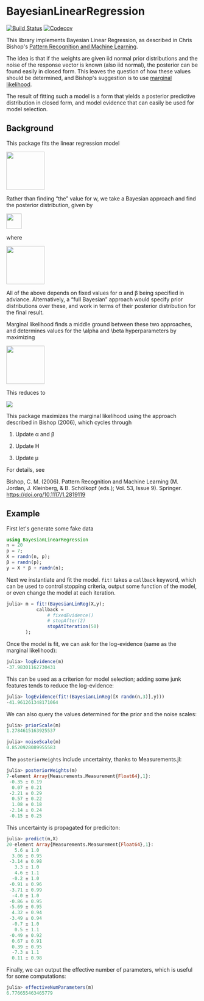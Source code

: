 # BayesianLinearRegression

[![Build Status](https://travis-ci.com/cscherrer/BayesianLinearRegression.jl.svg?branch=master)](https://travis-ci.com/cscherrer/BayesianLinearRegression.jl)
[![Codecov](https://codecov.io/gh/cscherrer/BayesianLinearRegression.jl/branch/master/graph/badge.svg)](https://codecov.io/gh/cscherrer/BayesianLinearRegression.jl)

This library implements Bayesian Linear Regression, as described in Chris Bishop's [Pattern Recognition and Machine Learning](http://research.microsoft.com/en-us/um/people/cmbishop/prml/).

The idea is that if the weights are given iid normal prior distributions and the noise of the response vector is known (also iid normal), the posterior can be found easily in closed form. This leaves the question of how these values should be determined, and Bishop's suggestion is to use [marginal likelihood](http://en.wikipedia.org/wiki/Marginal_likelihood). 

The result of fitting such a model is a form that yields a posterior predictive distribution in closed form, and model evidence that can easily be used for model selection.


## Background 
This package fits the linear regression model 

<img src="https://user-images.githubusercontent.com/1184449/79926227-34896d00-83f1-11ea-826f-b461530ffbd6.png" height="100">


Rather than finding “the” value for w, we take a Bayesian approach and find the posterior distribution, given by 

<img src="https://user-images.githubusercontent.com/1184449/79926304-613d8480-83f1-11ea-9f33-644cea477a29.png" height="40">

where 

<img src="https://user-images.githubusercontent.com/1184449/79926327-76b2ae80-83f1-11ea-81a2-b66f7b3c6863.png" height="100">



All of the above depends on fixed values for α and β being specified in adviance. Alternatively, a “full Bayesian” approach would specify prior distributions over these, and work in terms of their posterior distribution for the final result.

Marginal likelihood finds a middle ground between these two approaches, and determines values for the \alpha and \beta hyperparameters by maximizing 

<img src="https://user-images.githubusercontent.com/1184449/79926398-acf02e00-83f1-11ea-9c3d-15c59fb33589.png" height="100">

This reduces to 

<img src="https://user-images.githubusercontent.com/1184449/79926422-bed1d100-83f1-11ea-9e8f-02be03d8ed7a.png">


This package maximizes the marginal likelihood using the approach described in Bishop (2006), which cycles through


1. Update α and β

2. Update H

3. Update μ

For details, see

Bishop, C. M. (2006). Pattern Recognition and Machine Learning (M. Jordan, J. Kleinberg, & B. Schölkopf (eds.); Vol. 53, Issue 9). Springer. https://doi.org/10.1117/1.2819119

## Example 

First let's generate some fake data 

```julia
using BayesianLinearRegression
n = 20
p = 7;
X = randn(n, p);
β = randn(p);
y = X * β + randn(n);
```

Next we instantiate and fit the model. `fit!` takes a `callback` keyword, which can be used to control stopping criteria, output some function of the model, or even change the model at each iteration.

```julia
julia> m = fit!(BayesianLinReg(X,y);
           callback = 
               # fixedEvidence()
               # stopAfter(2)
               stopAtIteration(50)
       );
```

Once the model is fit, we can ask for the log-evidence (same as the marginal likelihood):

```julia
julia> logEvidence(m)
-37.98301162730431
```

This can be used as a criterion for model selection; adding some junk features tends to reduce the log-evidence:

```julia
julia> logEvidence(fit!(BayesianLinReg([X randn(n,3)],y)))
-41.961261348171064
```

We can also query the values determined for the prior and the noise scales:

```julia
julia> priorScale(m)
1.2784615163925537

julia> noiseScale(m)
0.8520928089955583
```

The `posteriorWeights` include uncertainty, thanks to Measurements.jl:

```julia
julia> posteriorWeights(m)
7-element Array{Measurements.Measurement{Float64},1}:
 -0.35 ± 0.19
  0.07 ± 0.21
 -2.21 ± 0.29
  0.57 ± 0.22
  1.08 ± 0.18
 -2.14 ± 0.24
 -0.15 ± 0.25
```

This uncertainty is propagated for prediciton:

```julia
julia> predict(m,X)
20-element Array{Measurements.Measurement{Float64},1}:
   5.6 ± 1.0
  3.06 ± 0.95
 -3.14 ± 0.98
   3.3 ± 1.0
   4.6 ± 1.1
  -0.2 ± 1.0
 -0.91 ± 0.96
 -3.71 ± 0.99
  -4.0 ± 1.0
 -0.86 ± 0.95
 -5.69 ± 0.95
  4.32 ± 0.94
 -3.49 ± 0.94
  -0.7 ± 1.0
   0.5 ± 1.1
 -0.49 ± 0.92
  0.67 ± 0.91
  0.39 ± 0.95
  -7.3 ± 1.1
  0.11 ± 0.98
```

Finally, we can output the effective number of parameters, which is useful for some computations:

```julia
julia> effectiveNumParameters(m)
6.776655463465779
```
